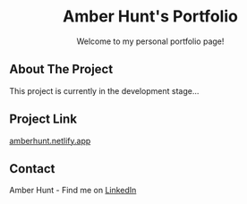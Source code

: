 <h1 align="center" id="readme-top">Amber Hunt's Portfolio</h1>

<p align="center">Welcome to my personal portfolio page!</p>

<!-- ABOUT THE PROJECT -->
## About The Project

<p>This project is currently in the development stage...</p>

<!-- Project Link -->
## Project Link

[amberhunt.netlify.app](https://amberhunt.netlify.app)

<!-- CONTACT -->
## Contact

Amber Hunt - Find me on [LinkedIn](https://www.linkedin.com/in/amber-hunt-90b612263/)